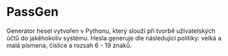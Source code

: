 # PassGen
Generátor hesel vytvořen v Pythonu, který slouží při tvorbě uživatelských účtů do jakéhokoliv systému. Hesla generuje dle následující politiky: velká a malá písmena, číslice a rozsah 6 - 19 znaků.
